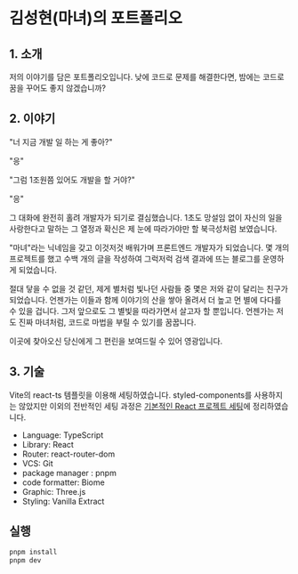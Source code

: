 # 김성현(마녀)의 포트폴리오

## 1. 소개

저의 이야기를 담은 포트폴리오입니다. 낮에 코드로 문제를 해결한다면, 밤에는 코드로 꿈을 꾸어도 좋지 않겠습니까?

## 2. 이야기

"너 지금 개발 일 하는 게 좋아?"

"응"

"그럼 1조원쯤 있어도 개발을 할 거야?"

"응"

그 대화에 완전히 홀려 개발자가 되기로 결심했습니다. 1초도 망설임 없이 자신의 일을 사랑한다고 말하는 그 열정과 확신은 제 눈에 따라가야만 할 북극성처럼 보였습니다.

"마녀"라는 닉네임을 갖고 이것저것 배워가며 프론트엔드 개발자가 되었습니다. 몇 개의 프로젝트를 했고 수백 개의 글을 작성하여 그럭저럭 검색 결과에 뜨는 블로그를 운영하게 되었습니다.

절대 닿을 수 없을 것 같던, 제게 별처럼 빛나던 사람들 중 몇은 저와 같이 달리는 친구가 되었습니다. 언젠가는 이들과 함께 이야기의 산을 쌓아 올려서 더 높고 먼 별에 다다를 수 있을 겁니다. 그저 앞으로도 그 별빛을 따라가면서 살고자 할 뿐입니다. 언젠가는 저도 진짜 마녀처럼, 코드로 마법을 부릴 수 있기를 꿈꿉니다.

이곳에 찾아오신 당신에게 그 편린을 보여드릴 수 있어 영광입니다.

## 3. 기술

Vite의 react-ts 템플릿을 이용해 세팅하였습니다. styled-components를 사용하지는 않았지만 이외의 전반적인 세팅 과정은 [기본적인 React 프로젝트 세팅](https://witch.work/posts/react-my-basic-setting)에 정리하였습니다.

- Language: TypeScript
- Library: React
- Router: react-router-dom
- VCS: Git
- package manager : pnpm
- code formatter: Biome
- Graphic: Three.js
- Styling: Vanilla Extract

## 실행

```bash
pnpm install
pnpm dev
```